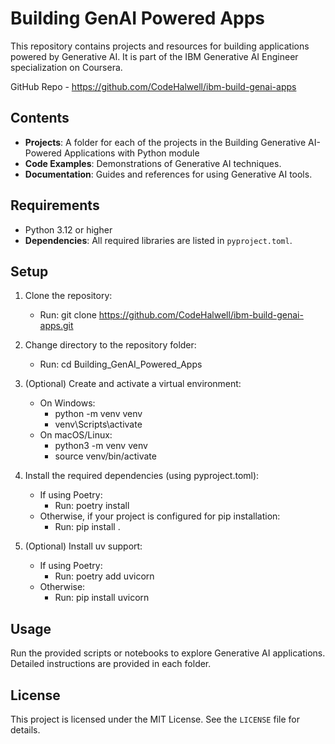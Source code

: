 # Building GenAI Powered Apps

This repository contains projects and resources for building applications powered by Generative AI. It is part of the IBM Generative AI Engineer specialization on Coursera.

GitHub Repo - https://github.com/CodeHalwell/ibm-build-genai-apps

## Contents

- **Projects**: A folder for each of the projects in the Building Generative AI-Powered Applications with Python module
- **Code Examples**: Demonstrations of Generative AI techniques.
- **Documentation**: Guides and references for using Generative AI tools.

## Requirements

- Python 3.12 or higher
- **Dependencies**: All required libraries are listed in `pyproject.toml`.

## Setup

1. Clone the repository:
    - Run: git clone https://github.com/CodeHalwell/ibm-build-genai-apps.git

2. Change directory to the repository folder:
    - Run: cd Building_GenAI_Powered_Apps

3. (Optional) Create and activate a virtual environment:
    - On Windows:
      - python -m venv venv
      - venv\Scripts\activate
    - On macOS/Linux:
      - python3 -m venv venv
      - source venv/bin/activate

4. Install the required dependencies (using pyproject.toml):
    - If using Poetry:
      - Run: poetry install
    - Otherwise, if your project is configured for pip installation:
      - Run: pip install .

5. (Optional) Install uv support:
    - If using Poetry:
      - Run: poetry add uvicorn
    - Otherwise:
      - Run: pip install uvicorn

## Usage

Run the provided scripts or notebooks to explore Generative AI applications. Detailed instructions are provided in each folder.

## License

This project is licensed under the MIT License. See the `LICENSE` file for details.